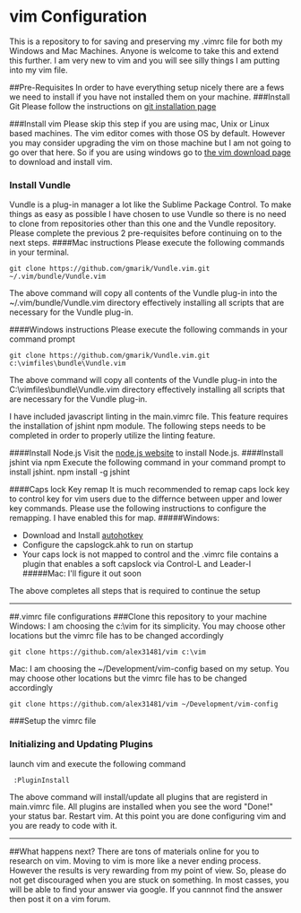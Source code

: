 # vim Configuration 
This is a repository to for saving and preserving my .vimrc file for both my Windows and Mac Machines. Anyone is welcome to take this and extend this further. I am very new to vim and you will see silly things I am putting into my vim file. 

##Pre-Requisites
In order to have everything setup nicely there are a fews we need to install if you have not installed them on your machine.
###Install Git
Please follow the instructions on [git installation page](http://git-scm.com/book/en/v2/Getting-Started-Installing-Git) 

###Install vim
Please skip this step if you are using mac, Unix or Linux based machines. The vim editor comes with those OS by default. However you may consider upgrading the vim on those machine but I am not going to go over that here. So if you are using windows go to [the vim download page](http://www.vim.org/download.php) to download and install vim.


### Install Vundle 
Vundle is a plug-in manager a lot like the Sublime Package Control. To make things as easy as possible I have chosen to use Vundle so there is no need to clone from repositories other than this one and the Vundle repository. Please complete the previous 2 pre-requisites before continuing on to the next steps.
####Mac instructions
Please execute the following commands in your terminal. 

    git clone https://github.com/gmarik/Vundle.vim.git ~/.vim/bundle/Vundle.vim
The above command will copy all contents of the Vundle plug-in into the ~/.vim/bundle/Vundle.vim directory effectively installing all scripts that are necessary for the Vundle plug-in.

####Windows instructions
Please execute the following commands in your command prompt

    git clone https://github.com/gmarik/Vundle.vim.git c:\vimfiles\bundle\Vundle.vim

The above command will copy all contents of the Vundle plug-in into the C:\vimfiles\bundle\Vundle.vim directory effectively installing all scripts that are necessary for the Vundle plug-in.


I have included javascript linting in the main.vimrc file. This feature requires the installation of jshint npm module. The following steps needs to be completed in order to properly utilize the linting feature.

####Install Node.js
Visit the [node.js website](http://nodejs.org) to install Node.js.
####Install jshint via npm
Execute the following command in your command prompt to install jshint.
    npm install -g jshint

####Caps lock Key remap
It is much recommended to remap caps lock key to control key for vim users due to the differnce between upper and lower key commands. Please use the following instructions to configure the remapping. I have enabled this for map.
#####Windows: 
* Download and Install [autohotkey](http://www.autohotkey.com/)
* Configure the capslogck.ahk to run on startup
* Your caps lock is not mapped to control and the .vimrc file contains a plugin that enables a soft capslock via Control-L and Leader-l 
#####Mac:
I'll figure it out soon


The above completes all steps that is required to continue the setup
______
##.vimrc file configurations 
###Clone this repository to your machine
Windows: I am choosing the c:\vim for its simplicity. You may choose other locations but the vimrc file has to be changed accordingly 
    
    git clone https://github.com/alex31481/vim c:\vim
    
Mac: I am choosing the ~/Development/vim-config based on my setup. You may choose other locations but the vimrc file has to be changed accordingly 
    
    git clone https://github.com/alex31481/vim ~/Development/vim-config 

###Setup the vimrc file


### Initializing and Updating Plugins

launch vim and execute the following command

     :PluginInstall

The above command will install/update all plugins that are registerd in main.vimrc file. All plugins are installed when you see the word "Done!" your status bar. Restart vim. At this point you are done configuring vim and you are ready to code with it. 


______
##What happens next?
There are tons of materials online for you to research on vim. Moving to vim is more like a never ending process. However the results is very rewarding from my point of view. So, please do not get discouraged when you are stuck on something. In most casses, you will be able to find your answer via google. If you cannnot find the answer
then post it on a vim forum.


